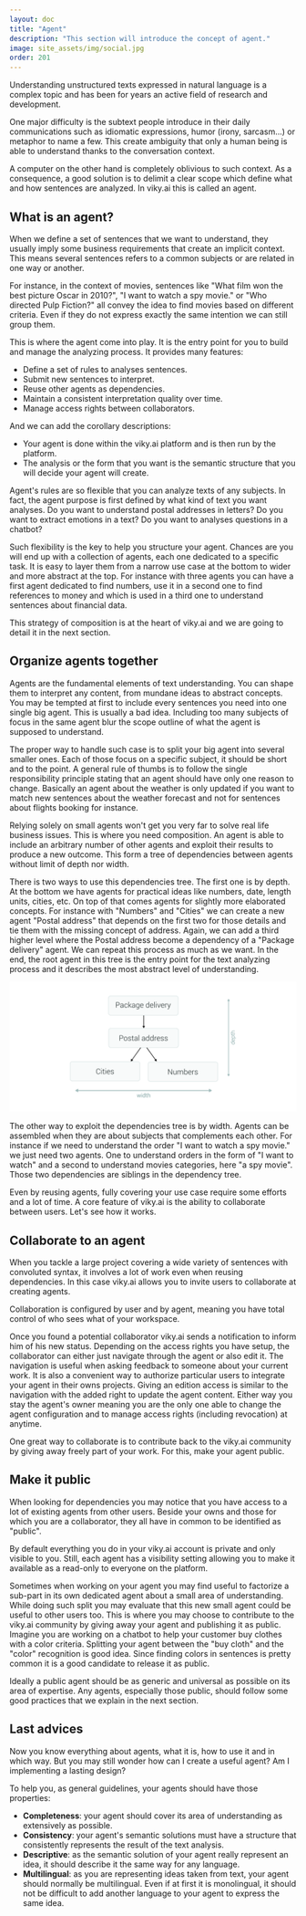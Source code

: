```yaml
---
layout: doc
title: "Agent"
description: "This section will introduce the concept of agent."
image: site_assets/img/social.jpg
order: 201
---
```


Understanding unstructured texts expressed in natural language is a complex topic and has been for years an active field of research and development.

One major difficulty is the subtext people introduce in their daily communications such as idiomatic expressions, humor (irony, sarcasm...) or metaphor to name a few. This create ambiguity that only a human being is able to understand thanks to the conversation context.

A computer on the other hand is completely oblivious to such context. As a consequence, a good solution is to delimit a clear scope which define what and how sentences are analyzed. In viky.ai this is called an agent.


## What is an agent?

When we define a set of sentences that we want to understand, they usually imply some business requirements that create an implicit context. This means several sentences refers to a common subjects or are related in one way or another.

For instance, in the context of movies, sentences like "What film won the best picture Oscar in 2010?", "I want to watch a spy movie." or "Who directed Pulp Fiction?" all convey the idea to find movies based on different criteria. Even if they do not express exactly the same intention we can still group them.

This is where the agent come into play. It is the entry point for you to build and manage the analyzing process. It provides many features:

* Define a set of rules to analyses sentences.
* Submit new sentences to interpret.
* Reuse other agents as dependencies.
* Maintain a consistent interpretation quality over time.
* Manage access rights between collaborators.

And we can add the corollary descriptions:

* Your agent is done within the viky.ai platform and is then run by the platform.
* The analysis or the form that you want is the semantic structure that you will decide your agent will create.

Agent's rules are so flexible that you can analyze texts of any subjects. In fact, the agent purpose is first defined by what kind of text you want analyses. Do you want to understand postal addresses in letters? Do you want to extract emotions in a text? Do you want to analyses questions in a chatbot?

Such flexibility is the key to help you structure your agent. Chances are you will end up with a collection of agents, each one dedicated to a specific task. It is easy to layer them from a narrow use case at the bottom to wider and more abstract at the top. For instance with three agents you can have a first agent dedicated to find numbers, use it in a second one to find references to money and which is used in a third one to understand sentences about financial data.

This strategy of composition is at the heart of viky.ai and we are going to detail it in the next section.


## Organize agents together

Agents are the fundamental elements of text understanding. You can shape them to interpret any content, from mundane ideas to abstract concepts.
You may be tempted at first to include every sentences you need into one single big agent. This is usually a bad idea. Including too many subjects of focus in the same agent blur the scope outline of what the agent is supposed to understand.

The proper way to handle such case is to split your big agent into several smaller ones. Each of those focus on a specific subject, it should be short and to the point. A general rule of thumbs is to follow the single responsibility principle stating that an agent should have only one reason to change. Basically an agent about the weather is only updated if you want to match new sentences about the weather forecast and not for sentences about flights booking for instance.

Relying solely on small agents won't get you very far to solve real life business issues. This is where you need composition. An agent is able to include an arbitrary number of other agents and exploit their results to produce a new outcome. This form a tree of dependencies between agents without limit of depth nor width.

There is two ways to use this dependencies tree. The first one is by depth. At the bottom we have agents for practical ideas like numbers, date, length units, cities, etc. On top of that comes agents for slightly more elaborated concepts. For instance with "Numbers" and "Cities" we can create a new agent "Postal address" that depends on the first two for those details and tie them with the missing concept of address. Again, we can add a third higher level where the Postal address become a dependency of a "Package delivery" agent. We can repeat this process as much as we want. In the end, the root agent in this tree is the entry point for the text analyzing process and it describes the most abstract level of understanding.

![Dependencies tree schema](img/dependencies.png "Package delivery uses Postal address witch uses Numbers and Cities")

The other way to exploit the dependencies tree is by width. Agents can be assembled when they are about subjects that complements each other. For instance if we need to understand the order "I want to watch a spy movie." we just need two agents. One to understand orders in the form of "I want to watch" and a second to understand movies categories, here "a spy movie". Those two dependencies are siblings in the dependency tree.

Even by reusing agents, fully covering your use case require some efforts and a lot of time. A core feature of viky.ai is the ability to collaborate between users. Let's see how it works.


## Collaborate to an agent

When you tackle a large project covering a wide variety of sentences with convoluted syntax, it involves a lot of work even when reusing dependencies. In this case viky.ai allows you to invite users to collaborate at creating agents.

Collaboration is configured by user and by agent, meaning you have total control of who sees what of your workspace.

Once you found a potential collaborator viky.ai sends a notification to inform him of his new status. Depending on the access rights you have setup, the collaborator can either just navigate through the agent or also edit it.
The navigation is useful when asking feedback to someone about your current work. It is also a convenient way to authorize particular users to integrate your agent in their owns projects.
Giving an edition access is similar to the navigation with the added right to update the agent content.
Either way you stay the agent's owner meaning you are the only one able to change the agent configuration and to manage access rights (including revocation) at anytime.

One great way to collaborate is to contribute back to the viky.ai community by giving away freely part of your work. For this, make your agent public.


## Make it public

When looking for dependencies you may notice that you have access to a lot of existing agents from other users. Beside your owns and those for which you are a collaborator, they all have in common to be identified as "public".

By default everything you do in your viky.ai account is private and only visible to you. Still, each agent has a visibility setting allowing you to make it available as a read-only to everyone on the platform.

Sometimes when working on your agent you may find useful to factorize a sub-part in its own dedicated agent about a small area of understanding. While doing such split you may evaluate that this new small agent could be useful to other users too. This is where you may choose to contribute to the viky.ai community by giving away your agent and publishing it as public. Imagine you are working on a chatbot to help your customer buy clothes with a color criteria. Splitting your agent between the "buy cloth" and the "color" recognition is good idea. Since finding colors in sentences is pretty common it is a good candidate to release it as public.

Ideally a public agent should be as generic and universal as possible on its area of expertise. Any agents, especially those public, should follow some good practices that we explain in the next section.


## Last advices

Now you know everything about agents, what it is, how to use it and in which way. But you may still wonder how can I create a useful agent? Am I implementing a lasting design?

To help you, as general guidelines, your agents should have those properties:

* **Completeness**: your agent should cover its area of understanding as extensively as possible.
* **Consistency**: your agent's semantic solutions must have a structure that consistently represents the result of the text analysis.
* **Descriptive**: as the semantic solution of your agent really represent an idea, it should describe it the same way for any language.
* **Multilingual**: as you are representing ideas taken from text, your agent should normally be multilingual. Even if at first it is monolingual, it should not be difficult to add another language to your agent to express the same idea.
